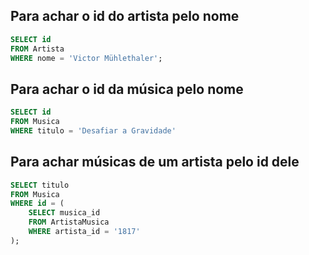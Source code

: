 
## Para achar o id do artista pelo nome

```sql
SELECT id
FROM Artista 
WHERE nome = 'Victor Mühlethaler';
```

## Para achar o id da música pelo nome

```sql
SELECT id
FROM Musica
WHERE titulo = 'Desafiar a Gravidade'
```

## Para achar músicas de um artista pelo id dele

```sql
SELECT titulo
FROM Musica
WHERE id = (
    SELECT musica_id
    FROM ArtistaMusica
    WHERE artista_id = '1817'
);
```
